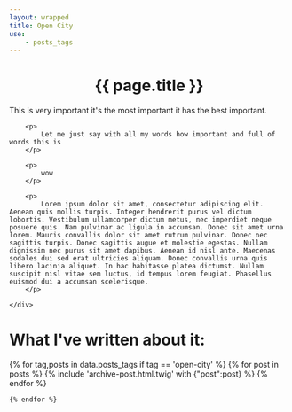 ```yaml
---
layout: wrapped
title: Open City
use:
    - posts_tags
---
```


<h1 style="text-align:center;">{{ page.title }}</h1>

<article class="is-centered post">
    <div class="post-content">
        <p>
            This is very important it's the most important it has the best important.
        </p>
        
        <p>
            Let me just say with all my words how important and full of words this is
        </p>
        
        <p>
            wow
        </p>
        
        <p>
            Lorem ipsum dolor sit amet, consectetur adipiscing elit. Aenean quis mollis turpis. Integer hendrerit purus vel dictum lobortis. Vestibulum ullamcorper dictum metus, nec imperdiet neque posuere quis. Nam pulvinar ac ligula in accumsan. Donec sit amet urna lorem. Mauris convallis dolor sit amet rutrum pulvinar. Donec nec sagittis turpis. Donec sagittis augue et molestie egestas. Nullam dignissim nec purus sit amet dapibus. Aenean id nisl ante. Maecenas sodales dui sed erat ultricies aliquam. Donec convallis urna quis libero lacinia aliquet. In hac habitasse platea dictumst. Nullam suscipit nisl vitae sem luctus, id tempus lorem feugiat. Phasellus euismod dui a accumsan scelerisque.
        </p>
        
    </div>
</article>


<h1 class="is-centered">What I've written about it:</h1>
<div class="blog-archive">
    {% for tag,posts in data.posts_tags if tag == 'open-city' %}
        {% for post in posts %}
            {% include 'archive-post.html.twig' with {"post":post} %}
        {% endfor %}
        
    {% endfor %}
</div>
